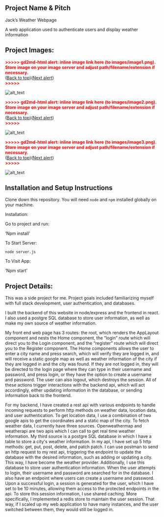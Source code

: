 ## Project Name & Pitch

Jack’s Weather Webpage 

A web application used to authenticate users and display weather information

## Project Images:



<p id="gdcalert1" ><span style="color: red; font-weight: bold">>>>>>  gd2md-html alert: inline image link here (to images/image1.png). Store image on your image server and adjust path/filename/extension if necessary. </span><br>(<a href="#">Back to top</a>)(<a href="#gdcalert2">Next alert</a>)<br><span style="color: red; font-weight: bold">>>>>> </span></p>


![alt_text](images/image1.png "image_tooltip")




<p id="gdcalert2" ><span style="color: red; font-weight: bold">>>>>>  gd2md-html alert: inline image link here (to images/image2.png). Store image on your image server and adjust path/filename/extension if necessary. </span><br>(<a href="#">Back to top</a>)(<a href="#gdcalert3">Next alert</a>)<br><span style="color: red; font-weight: bold">>>>>> </span></p>


![alt_text](images/image2.png "image_tooltip")




<p id="gdcalert3" ><span style="color: red; font-weight: bold">>>>>>  gd2md-html alert: inline image link here (to images/image3.png). Store image on your image server and adjust path/filename/extension if necessary. </span><br>(<a href="#">Back to top</a>)(<a href="#gdcalert4">Next alert</a>)<br><span style="color: red; font-weight: bold">>>>>> </span></p>


![alt_text](images/image3.png "image_tooltip")


## Installation and Setup Instructions

Clone down this repository. You will need `node` and `npm` installed globally on your machine.  

Installation:

Go to project and run:

‘Npm install’

To Start Server:

`node server.js`  

To Visit App:

‘Npm start’  

## Project Details:

This was a side project for me. Project goals included familiarizing myself with full stack development, user authentication, and databases.

I built the backend of this website in node/express and the frontend in react. I also used a postgre SQL database to store user information, as well as make my own source of weather information.

My front end web page has 3 routes: the root, which renders the AppLayout component and nests the Home component, the “login” route which will direct you to the Login component, and the “register” route which will direct you to the Register component. The Home components allows the user to enter a city name and press search, which will verify they are logged in, and will receive a static google map as well as weather information of the city if they are logged in and the city was found. If they are not logged in, they will be directed to the login page where they can type in their username and password, and press login, or they have the option to create a username and password. The user can also logout, which destroys the session. All of these actions trigger interactions with the backend api, which will act accordingly, either updating information in the database, or sending information back to the frontend.

For my backend, I have created a rest api with various endpoints to handle incoming requests to perform http methods on weather data, location data, and user authentication. To get location data, I use a combination of two google apis to get the coordinates and a static map of the city. To fetch weather data, I currently have three sources. Openweathermap and weatherapi are two apis which I can call to get real time weather information. My third source is a postgre SQL database in which I have a table to store a city's weather information. In my api, I have set up 5 http methods: get, put, post, delete, and patch patch. I can use postman to send an http request to my rest api, triggering the endpoint to update the database with the desired information, such as adding or updating a city. This way, I have become the weather provider. Additionally, I use this database to store user authentication information. When the user attempts to login, their username and password are searched for in the database. I also have an endpoint where users can create a username and password. Upon a successful login, a session is generated for the user, which I have set to be 10 minutes, allowing them access to the protected endpoints in the api. To store this session information, I use shared caching. More specifically, I implemented a redis store to maintain the user session. That way, if I scaled up my web application to have many instances, and the user switched between them, they would still be logged in. 
